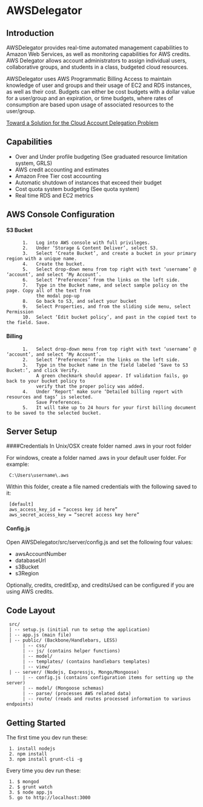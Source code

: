 AWSDelegator
=============

## Introduction
AWSDelegator provides real-time automated management capabilities to Amazon Web Services,
as well as monitoring capabilities for AWS credits.  AWS Delegator allows account administrators
to assign individual users, collaborative groups, and students in a class, budgeted cloud resources.
     
AWSDelegator uses AWS Programmatic Billing Access to maintain knowledge of user and groups and
their usage of EC2 and RDS instances, as well as their cost. Budgets can either be cost budgets
with a dollar value for a user/group and an expiration, or time budgets, where rates of
consumption are based upon usage of associated resources to the user/group.


[Toward a Solution for the Cloud Account Delegation Problem](http://www.mikesmit.com/wp-content/papercite-data/pdf/casconett2014.pdf)

## Capabilities

*    Over and Under profile budgeting (See graduated resource limitation system, GRLS)
*    AWS credit accounting and estimates
*    Amazon Free Tier cost accounting
*    Automatic shutdown of instances that exceed their budget
*    Cost quota system budgeting (See quota system)
*    Real time RDS and EC2 metrics

## AWS Console Configuration
####   S3 Bucket
          1.   Log into AWS console with full privileges.
          2.   Under ‘Storage & Content Deliver’, select S3.
          3.   Select ‘Create Bucket’, and create a bucket in your primary region with a unique name.
          4.   Create the bucket.
          5.   Select drop-down menu from top right with text ‘username’ @ ‘account’, and select ‘My Account’.
          6.   Select ‘Preferences’ from the links on the left side.
          7.   Type in the Bucket name, and select sample policy on the page. Copy all of the text from
               the modal pop-up
          8.   Go back to S3, and select your bucket
          9.   Select Properties, and from the sliding side menu, select Permission
          10.  Select ‘Edit bucket policy’, and past in the copied text to the field. Save.
####   Billing
          1.   Select drop-down menu from top right with text ‘username’ @ ‘account’, and select ‘My Account’.
          2.   Select ‘Preferences’ from the links on the left side.
          3.   Type in the bucket name in the field labeled ‘Save to S3 Bucket:’, and click Verify.
               A green checkmark should appear. If validation fails, go back to your bucket policy to
               verify that the proper policy was added.
          4.   Under ‘Report’ make sure ‘Detailed billing report with resources and tags’ is selected.
               Save Preferences.
          5.   It will take up to 24 hours for your first billing document to be saved to the selected bucket.

## Server Setup
####Credentials
In Unix/OSX create folder named .aws in your root folder

For windows, create a folder named .aws in your default user folder. For example:  

     C:\Users\username\.aws

Within this folder, create a file named credentials with the following saved to it:

     [default]
     aws_access_key_id = “access key id here”
     aws_secret_access_key = “secret access key here”

#### Config.js
Open AWSDelegator/src/server/config.js and set the following four values:
     
*    awsAccountNumber
*    databaseUrl
*    s3Bucket
*    s3Region
     
Optionally, credits, creditExp, and creditsUsed can be configured if you are using AWS credits.

## Code Layout
     src/
     | -- setup.js (initial run to setup the application)
     | -- app.js (main file)
     | -- public/ (Backbone/Handlebars, LESS)
          | -- css/
          | -- js/ (contains helper functions)
          | -- model/ 
          | -- templates/ (contains handlebars templates)
          | -- view/
     | -- server/ (Nodejs, Expressjs, Mongo/Mongoose)
          | -- config.js (contains configuration items for setting up the server)
          | -- model/ (Mongoose schemas)
          | -- parse/ (processes AWS related data)
          | -- route/ (reads and routes processed information to various endpoints)


## Getting Started
 
 The first time you dev run these:
    
     1. install nodejs
     2. npm install
     3. npm install grunt-cli -g

 Every time you dev run these:
 
     1. $ mongod 
     2. $ grunt watch
     3. $ node app.js
     5. go to http://localhost:3000

